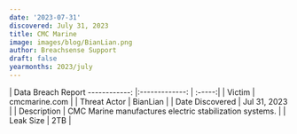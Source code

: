 ```yaml
---
date: '2023-07-31'
discovered: July 31, 2023
title: CMC Marine
image: images/blog/BianLian.png
author: Breachsense Support
draft: false
yearmonths: 2023/july
---
```



| Data Breach Report
------------:     |:-------------:    | :-----:|
| Victim      | cmcmarine.com      | 
| Threat Actor      | BianLian      | 
| Date Discovered      | Jul 31, 2023      | 
| Description      | CMC Marine manufactures electric stabilization systems.      | 
| Leak Size      | 2TB      | 

